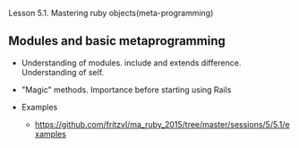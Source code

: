 Lesson 5.1. Mastering ruby objects(meta-programming)

Modules and basic metaprogramming
---------------

* Understanding of modules. include and extends difference. Understanding of self.
* "Magic" methods. Importance before starting using Rails


* Examples
  * https://github.com/fritzvl/ma_ruby_2015/tree/master/sessions/5/5.1/examples

